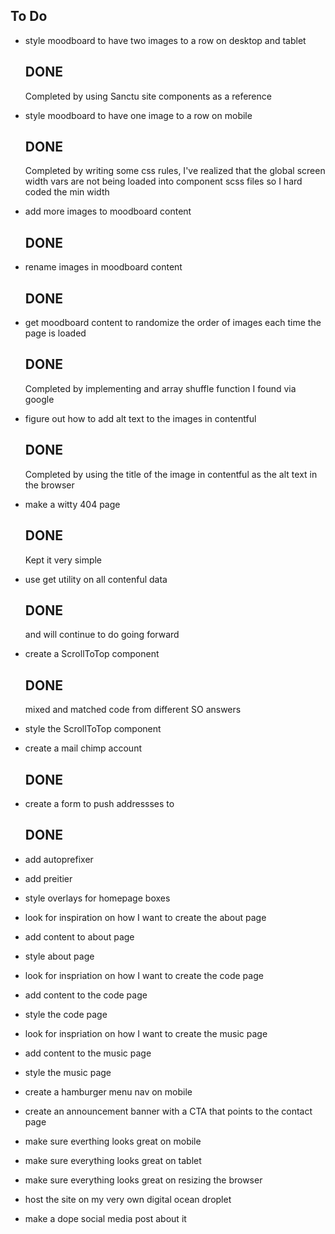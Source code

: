 ## To Do
- style moodboard to have two images to a row on desktop and tablet
  ## DONE
    Completed by using Sanctu site components as a reference

- style moodboard to have one image to a row on mobile
  ## DONE
    Completed by writing some css rules, I've realized that the global screen width vars are not being loaded into component scss files so I hard coded the min width

- add more images to moodboard content
  ## DONE

- rename images in moodboard content
  ## DONE

- get moodboard content to randomize the order of images each time the page is loaded
  ## DONE
    Completed by implementing and array shuffle function I found via google

- figure out how to add alt text to the images in contentful
  ## DONE
    Completed by using the title of the image in contentful as the alt text in the browser

- make a witty 404 page
  ## DONE
    Kept it very simple

- use get utility on all contenful data
  ## DONE
    and will continue to do going forward

- create a ScrollToTop component
  ## DONE
    mixed and matched code from different SO answers

- style the ScrollToTop component

- create a mail chimp account
  ## DONE
- create a form to push addressses to
  ## DONE

- add autoprefixer
- add preitier

- style overlays for homepage boxes

- look for inspiration on how I want to create the about page
- add content to about page
- style about page

- look for inspriation on how I want to create the code page
- add content to the code page
- style the code page

- look for inspriation on how I want to create the music page
- add content to the music page
- style the music page

- create a hamburger menu nav on mobile
- create an announcement banner with a CTA that points to the contact page

- make sure everthing looks great on mobile
- make sure everything looks great on tablet
- make sure everything looks great on resizing the browser

- host the site on my very own digital ocean droplet
- make a dope social media post about it
